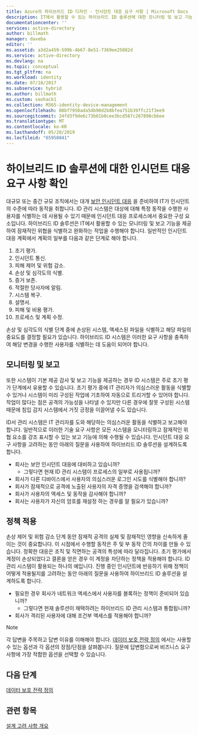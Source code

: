 ```yaml
---
title: Azure의 하이브리드 ID 디자인 - 인시던트 대응 요구 사항 | Microsoft Docs
description: IT에서 활용할 수 있는 하이브리드 ID 솔루션에 대한 모니터링 및 보고 기능을 확인하여 잠재적인 위협을 식별하고 완화하는 작업을 수행합니다.
documentationcenter: ''
services: active-directory
author: billmath
manager: daveba
editor: ''
ms.assetid: a3d2a459-599b-4b67-8e51-7369ee25082d
ms.service: active-directory
ms.devlang: na
ms.topic: conceptual
ms.tgt_pltfrm: na
ms.workload: identity
ms.date: 07/18/2017
ms.subservice: hybrid
ms.author: billmath
ms.custom: seohack1
ms.collection: M365-identity-device-management
ms.openlocfilehash: 08bf7950ada5db90d2b8bfea751b39ffc21f3ee9
ms.sourcegitcommit: 24fd3f9de6c73b01b0cee3bcd587c267898cbbee
ms.translationtype: MT
ms.contentlocale: ko-KR
ms.lasthandoff: 05/20/2019
ms.locfileid: "65950841"
---
```

# <a name="determine-incident-response-requirements-for-your-hybrid-identity-solution"></a>하이브리드 ID 솔루션에 대한 인시던트 대응 요구 사항 확인
대규모 또는 중간 규모 조직에서는 대개 [보안 인시던트 대응](https://technet.microsoft.com/library/cc700825.aspx) 을 준비하여 IT가 인시던트의 수준에 따라 동작을 취합니다. ID 관리 시스템은 대상에 대해 특정 동작을 수행한 사용자를 식별하는 데 사용될 수 있기 때문에 인시던트 대응 프로세스에서 중요한 구성 요소입니다. 하이브리드 ID 솔루션은 IT에서 활용할 수 있는 모니터링 및 보고 기능을 제공하여 잠재적인 위협을 식별하고 완화하는 작업을 수행해야 합니다. 일반적인 인시던트 대응 계획에서 계획의 일부를 다음과 같은 단계로 해야 합니다.

1. 초기 평가.
2. 인시던트 통신.
3. 피해 제어 및 위험 감소.
4. 손상 및 심각도의 식별.
5. 증거 보존.
6. 적절한 당사자에 알림.
7. 시스템 복구.
8. 설명서.
9. 피해 및 비용 평가.
10. 프로세스 및 계획 수정.

손상 및 심각도의 식별 단계 중에 손상된 시스템, 액세스된 파일을 식별하고 해당 파일의 중요도를 결정할 필요가 있습니다. 하이브리드 ID 시스템은 이러한 요구 사항을 충족하여 해당 변경을 수행한 사용자를 식별하는 데 도움이 되어야 합니다. 

## <a name="monitoring-and-reporting"></a>모니터링 및 보고
또한 시스템이 기본 제공 감사 및 보고 기능을 제공하는 경우 ID 시스템은 주로 초기 평가 단계에서 유용할 수 있습니다. 초기 평가 중에 IT 관리자가 의심스러운 활동을 식별할 수 있거나 시스템이 미리 구성된 작업에 기초하여 자동으로 트리거할 수 있어야 합니다. 작업이 많다는 점은 공격의 가능성을 나타낼 수 있지만 다른 경우에 잘못 구성된 시스템 때문에 침입 감지 시스템에서 거짓 긍정을 이끌어낼 수도 있습니다. 

ID서 관리 시스템은 IT 관리자를 도와 해당하는 의심스러운 활동을 식별하고 보고해야 합니다. 일반적으로 이러한 기술 요구 사항은 모든 시스템을 모니터링하고 잠재적인 위협 요소를 강조 표시할 수 있는 보고 기능에 의해 수행될 수 있습니다. 인시던트 대응 요구 사항을 고려하는 동안 아래의 질문을 사용하여 하이브리드 ID 솔루션을 설계하도록 합니다.

* 회사는 보안 인시던트 대응에 대비하고 있습니까?
  * 그렇다면 현재 ID 관리 시스템이 프로세스의 일부로 사용됩니까?
* 회사가 다른 디바이스에서 사용자의 의심스러운 로그인 시도를 식별해야 합니까?
* 회사가 잠재적으로 공격에 노출된 사용자의 자격 증명을 검색해야 합니까?
* 회사가 사용자의 액세스 및 동작을 감사해야 합니까?
* 회사는 사용자가 자신의 암호를 재설정 하는 경우를 알 필요가 있습니까?

## <a name="policy-enforcement"></a>정책 적용
손상 제어 및 위험 감소 단계 동안 잠재적 공격의 실제 및 잠재적인 영향을 신속하게 줄이는 것이 중요합니다. 이 시점에서 수행할 동작은 주 및 부 동작 간의 차이를 만들 수 있습니다. 정확한 대응은 조직 및 직면하는 공격의 특성에 따라 달라집니다. 초기 평가에서 계정이 손상되었다고 결론을 얻은 경우 이 계정을 차단하는 정책을 적용해야 합니다. ID 관리 시스템이 활용되는 하나의 예입니다. 진행 중인 인시던트에 반응하기 위해 정책이 어떻게 적용될지를 고려하는 동안 아래의 질문을 사용하여 하이브리드 ID 솔루션을 설계하도록 합니다.

* 필요한 경우 회사가 네트워크 액세스에서 사용자를 블록하는 정책이 준비되어 있습니까?
  * 그렇다면 현재 솔루션이 채택하려는 하이브리드 ID 관리 시스템과 통합됩니까?
* 회사가 격리된 사용자에 대해 조건부 액세스를 적용해야 합니까? 

> [!NOTE]
> 각 답변을 주목하고 답변 이유를 이해해야 합니다. [데이터 보호 전략 정의](plan-hybrid-identity-design-considerations-data-protection-strategy.md) 에서는 사용할 수 있는 옵션과 각 옵션의 장점/단점을 살펴봅니다.  질문에 답변함으로써 비즈니스 요구 사항에 가장 적합한 옵션을 선택할 수 있습니다.
> 
> 

## <a name="next-steps"></a>다음 단계
[데이터 보호 전략 정의](plan-hybrid-identity-design-considerations-data-protection-strategy.md)

## <a name="see-also"></a>관련 항목
[설계 고려 사항 개요](plan-hybrid-identity-design-considerations-overview.md)


